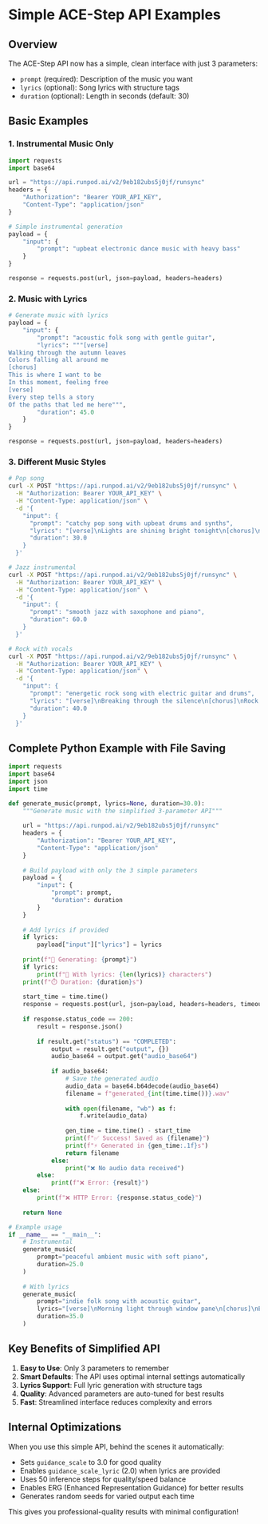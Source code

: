 # Simple ACE-Step API Examples

## Overview
The ACE-Step API now has a simple, clean interface with just 3 parameters:
- `prompt` (required): Description of the music you want
- `lyrics` (optional): Song lyrics with structure tags
- `duration` (optional): Length in seconds (default: 30)

## Basic Examples

### 1. Instrumental Music Only

```python
import requests
import base64

url = "https://api.runpod.ai/v2/9eb182ubs5j0jf/runsync"
headers = {
    "Authorization": "Bearer YOUR_API_KEY",
    "Content-Type": "application/json"
}

# Simple instrumental generation
payload = {
    "input": {
        "prompt": "upbeat electronic dance music with heavy bass"
    }
}

response = requests.post(url, json=payload, headers=headers)
```

### 2. Music with Lyrics

```python
# Generate music with lyrics
payload = {
    "input": {
        "prompt": "acoustic folk song with gentle guitar",
        "lyrics": """[verse]
Walking through the autumn leaves
Colors falling all around me
[chorus]
This is where I want to be
In this moment, feeling free
[verse]
Every step tells a story
Of the paths that led me here""",
        "duration": 45.0
    }
}

response = requests.post(url, json=payload, headers=headers)
```

### 3. Different Music Styles

```bash
# Pop song
curl -X POST "https://api.runpod.ai/v2/9eb182ubs5j0jf/runsync" \
  -H "Authorization: Bearer YOUR_API_KEY" \
  -H "Content-Type: application/json" \
  -d '{
    "input": {
      "prompt": "catchy pop song with upbeat drums and synths",
      "lyrics": "[verse]\nLights are shining bright tonight\n[chorus]\nWe are young and free",
      "duration": 30.0
    }
  }'

# Jazz instrumental
curl -X POST "https://api.runpod.ai/v2/9eb182ubs5j0jf/runsync" \
  -H "Authorization: Bearer YOUR_API_KEY" \
  -H "Content-Type: application/json" \
  -d '{
    "input": {
      "prompt": "smooth jazz with saxophone and piano",
      "duration": 60.0
    }
  }'

# Rock with vocals
curl -X POST "https://api.runpod.ai/v2/9eb182ubs5j0jf/runsync" \
  -H "Authorization: Bearer YOUR_API_KEY" \
  -H "Content-Type: application/json" \
  -d '{
    "input": {
      "prompt": "energetic rock song with electric guitar and drums",
      "lyrics": "[verse]\nBreaking through the silence\n[chorus]\nRock and roll forever",
      "duration": 40.0
    }
  }'
```

## Complete Python Example with File Saving

```python
import requests
import base64
import json
import time

def generate_music(prompt, lyrics=None, duration=30.0):
    """Generate music with the simplified 3-parameter API"""
    
    url = "https://api.runpod.ai/v2/9eb182ubs5j0jf/runsync"
    headers = {
        "Authorization": "Bearer YOUR_API_KEY",
        "Content-Type": "application/json"
    }
    
    # Build payload with only the 3 simple parameters
    payload = {
        "input": {
            "prompt": prompt,
            "duration": duration
        }
    }
    
    # Add lyrics if provided
    if lyrics:
        payload["input"]["lyrics"] = lyrics
    
    print(f"🎵 Generating: {prompt}")
    if lyrics:
        print(f"🎤 With lyrics: {len(lyrics)} characters")
    print(f"⏱️ Duration: {duration}s")
    
    start_time = time.time()
    response = requests.post(url, json=payload, headers=headers, timeout=180)
    
    if response.status_code == 200:
        result = response.json()
        
        if result.get("status") == "COMPLETED":
            output = result.get("output", {})
            audio_base64 = output.get("audio_base64")
            
            if audio_base64:
                # Save the generated audio
                audio_data = base64.b64decode(audio_base64)
                filename = f"generated_{int(time.time())}.wav"
                
                with open(filename, "wb") as f:
                    f.write(audio_data)
                
                gen_time = time.time() - start_time
                print(f"✅ Success! Saved as {filename}")
                print(f"⚡ Generated in {gen_time:.1f}s")
                return filename
            else:
                print("❌ No audio data received")
        else:
            print(f"❌ Error: {result}")
    else:
        print(f"❌ HTTP Error: {response.status_code}")
    
    return None

# Example usage
if __name__ == "__main__":
    # Instrumental
    generate_music(
        prompt="peaceful ambient music with soft piano",
        duration=25.0
    )
    
    # With lyrics
    generate_music(
        prompt="indie folk song with acoustic guitar",
        lyrics="[verse]\nMorning light through window pane\n[chorus]\nEverything will be okay",
        duration=35.0
    )
```

## Key Benefits of Simplified API

1. **Easy to Use**: Only 3 parameters to remember
2. **Smart Defaults**: The API uses optimal internal settings automatically
3. **Lyrics Support**: Full lyric generation with structure tags
4. **Quality**: Advanced parameters are auto-tuned for best results
5. **Fast**: Streamlined interface reduces complexity and errors

## Internal Optimizations

When you use this simple API, behind the scenes it automatically:
- Sets `guidance_scale` to 3.0 for good quality
- Enables `guidance_scale_lyric` (2.0) when lyrics are provided  
- Uses 50 inference steps for quality/speed balance
- Enables ERG (Enhanced Representation Guidance) for better results
- Generates random seeds for varied output each time

This gives you professional-quality results with minimal configuration!
